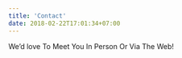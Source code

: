 ```yaml
---
title: 'Contact'
date: 2018-02-22T17:01:34+07:00
---
```


We’d love To Meet You In Person Or Via The Web!
